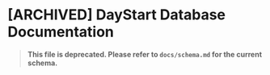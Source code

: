 # [ARCHIVED] DayStart Database Documentation

> **This file is deprecated. Please refer to `docs/schema.md` for the current schema.** 